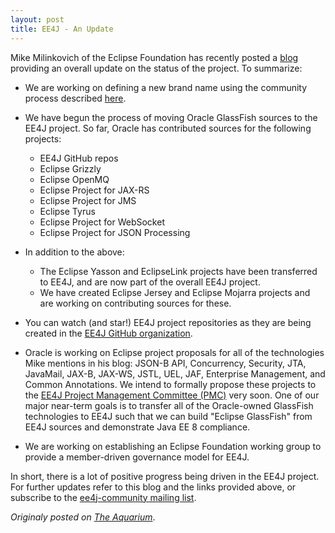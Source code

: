 ```yaml
---
layout: post
title: EE4J - An Update
---
```


Mike Milinkovich of the Eclipse Foundation has recently posted a [blog](https://mmilinkov.wordpress.com/2018/01/23/ee4j-current-status-and-whats-next/) providing an overall update on the status of the project. To summarize:

* We are working on defining a new brand name using the community process described [here](https://github.com/eclipse-ee4j/ee4j/issues/1).

* We have begun the process of moving Oracle GlassFish sources to the EE4J project. So far, Oracle has contributed sources for the following projects:
  * EE4J GitHub repos
  * Eclipse Grizzly
  * Eclipse OpenMQ
  * Eclipse Project for JAX-RS
  * Eclipse Project for JMS
  * Eclipse Tyrus
  * Eclipse Project for WebSocket
  * Eclipse Project for JSON Processing

* In addition to the above:
  * The Eclipse Yasson and EclipseLink projects have been transferred to EE4J, and are now part of the overall EE4J project.
  * We have created Eclipse Jersey and Eclipse Mojarra projects and are working on contributing sources for these.

* You can watch (and star!) EE4J project repositories as they are being created in the [EE4J GitHub organization](https://github.com/eclipse-ee4j).

* Oracle is working on Eclipse project proposals for all of the technologies Mike mentions in his blog: JSON-B API, Concurrency, Security, JTA, JavaMail, JAX-B, JAX-WS, JSTL, UEL, JAF, Enterprise Management, and Common Annotations. We intend to formally propose these projects to the [EE4J Project Management Committee (PMC)](https://projects.eclipse.org/projects/ee4j/pmc) very soon. One of our major near-term goals is to transfer all of the Oracle-owned GlassFish technologies to EE4J such that we can build "Eclipse GlassFish" from EE4J sources and demonstrate Java EE 8 compliance.

* We are working on establishing an Eclipse Foundation working group to provide a member-driven governance model for EE4J.


In short, there is a lot of positive progress being driven in the EE4J project. For further updates refer to this blog and the links provided above, or subscribe to the [ee4j-community mailing list](https://dev.eclipse.org/mhonarc/lists/ee4j-community/).

*Originaly posted on [The Aquarium](https://blogs.oracle.com/theaquarium/ee4j%3a-an-update)*.
